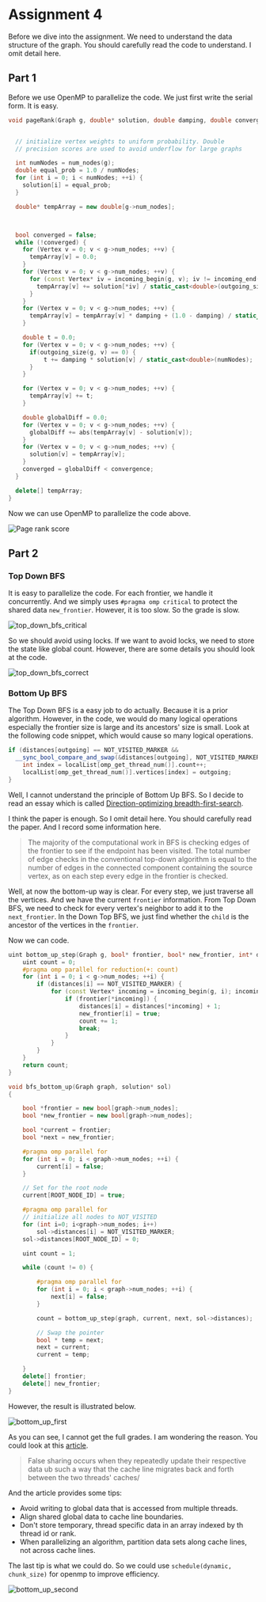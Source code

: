 # Assignment 4

Before we dive into the assignment. We need to understand the data
structure of the graph. You should carefully read the code to understand.
I omit detail here.

## Part 1

Before we use OpenMP to parallelize the code. We just first write the serial
form. It is easy.

```c++
void pageRank(Graph g, double* solution, double damping, double convergence) {


  // initialize vertex weights to uniform probability. Double
  // precision scores are used to avoid underflow for large graphs

  int numNodes = num_nodes(g);
  double equal_prob = 1.0 / numNodes;
  for (int i = 0; i < numNodes; ++i) {
    solution[i] = equal_prob;
  }

  double* tempArray = new double[g->num_nodes];



  bool converged = false;
  while (!converged) {
    for (Vertex v = 0; v < g->num_nodes; ++v) {
      tempArray[v] = 0.0;
    }
    for (Vertex v = 0; v < g->num_nodes; ++v) {
      for (const Vertex* iv = incoming_begin(g, v); iv != incoming_end(g, v); ++iv) {
        tempArray[v] += solution[*iv] / static_cast<double>(outgoing_size(g, *iv));
      }
    }
    for (Vertex v = 0; v < g->num_nodes; ++v) {
      tempArray[v] = tempArray[v] * damping + (1.0 - damping) / static_cast<double>(numNodes);
    }

    double t = 0.0;
    for (Vertex v = 0; v < g->num_nodes; ++v) {
      if(outgoing_size(g, v) == 0) {
          t += damping * solution[v] / static_cast<double>(numNodes);
      }
    }

    for (Vertex v = 0; v < g->num_nodes; ++v) {
      tempArray[v] += t;
    }

    double globalDiff = 0.0;
    for (Vertex v = 0; v < g->num_nodes; ++v) {
      globalDiff += abs(tempArray[v] - solution[v]);
    }
    for (Vertex v = 0; v < g->num_nodes; ++v) {
      solution[v] = tempArray[v];
    }
    converged = globalDiff < convergence;
  }

  delete[] tempArray;
}
```

Now we can use OpenMP to parallelize the code above.

![Page rank score](./assets/Page_rank_score.png)

## Part 2

### Top Down BFS

It is easy to parallelize the code. For each frontier, we handle it
concurrently. And we simply uses `#pragma omp critical` to protect
the shared data `new_frontier`. However, it is too slow. So the grade
is slow.

![top_down_bfs_critical](./assets/top_down_bfs_critical.png)

So we should avoid using locks. If we want to avoid locks, we need to
store the state like global count. However, there are some details you
should look at the code.

![top_down_bfs_correct](./assets/top_down_bfs_correct_way.png)

### Bottom Up BFS

The Top Down BFS is a easy job to do actually. Because it is a prior algorithm.
However, in the code, we would do many logical operations especially the frontier
size is large and its ancestors' size is small. Look at the following code snippet,
which would cause so many logical operations.

```c++
if (distances[outgoing] == NOT_VISITED_MARKER &&
  __sync_bool_compare_and_swap(&distances[outgoing], NOT_VISITED_MARKER, distances[node] + 1)) {
    int index = localList[omp_get_thread_num()].count++;
    localList[omp_get_thread_num()].vertices[index] = outgoing;
}
```

Well, I cannot understand the principle of Bottom Up BFS. So I decide to read an essay
which is called [Direction-optimizing breadth-first-search](https://downloads.hindawi.com/journals/sp/2013/702694.pdf).

I think the paper is enough. So I omit detail here. You should carefully read the paper.
And I record some information here.

> The majority of the computational work in BFS is checking edges of the frontier
> to see if the endpoint has been visited. The total number of edge checks in the
> conventional top-down algorithm is equal to the number of edges in the connected
> component containing the source vertex, as on each step every edge in the
> frontier is checked.

Well, at now the bottom-up way is clear. For every step, we just traverse all the vertices.
And we have the current `frontier` information. From Top Down BFS, we need to check for
every vertex's neighbor to add it to the `next_frontier`. In the Down Top BFS, we just
find whether the `child` is the ancestor of the vertices in the `frontier`.

Now we can code.

```c++
uint bottom_up_step(Graph g, bool* frontier, bool* new_frontier, int* distances) {
    uint count = 0;
    #pragma omp parallel for reduction(+: count)
    for (int i = 0; i < g->num_nodes; ++i) {
        if (distances[i] == NOT_VISITED_MARKER) {
            for (const Vertex* incoming = incoming_begin(g, i); incoming != incoming_end(g, i); ++incoming) {
                if (frontier[*incoming]) {
                    distances[i] = distances[*incoming] + 1;
                    new_frontier[i] = true;
                    count += 1;
                    break;
                }
            }
        }
    }
    return count;
}

void bfs_bottom_up(Graph graph, solution* sol)
{

    bool *frontier = new bool[graph->num_nodes];
    bool *new_frontier = new bool[graph->num_nodes];

    bool *current = frontier;
    bool *next = new_frontier;

    #pragma omp parallel for
    for (int i = 0; i < graph->num_nodes; ++i) {
        current[i] = false;
    }

    // Set for the root node
    current[ROOT_NODE_ID] = true;

    #pragma omp parallel for
    // initialize all nodes to NOT_VISITED
    for (int i=0; i<graph->num_nodes; i++)
        sol->distances[i] = NOT_VISITED_MARKER;
    sol->distances[ROOT_NODE_ID] = 0;

    uint count = 1;

    while (count != 0) {

        #pragma omp parallel for
        for (int i = 0; i < graph->num_nodes; ++i) {
            next[i] = false;
        }

        count = bottom_up_step(graph, current, next, sol->distances);

        // Swap the pointer
        bool * temp = next;
        next = current;
        current = temp;

    }
    delete[] frontier;
    delete[] new_frontier;
}
```

However, the result is illustrated below.

![bottom_up_first](./assets/bottom_up_first.png)

As you can see, I cannot get the full grades. I am wondering the reason.
You could look at this [article](http://www.nic.uoregon.edu/~khuck/ts/acumem-report/manual_html/ch06s07.html).

> False sharing occurs when they repeatedly update their respective data ub
> such a way that the cache line migrates back and forth between the two threads' caches/

And the article provides some tips:

+ Avoid writing to global data that is accessed from multiple threads.
+ Align shared global data to cache line boundaries.
+ Don't store temporary, thread specific data in an array indexed by th thread id or rank.
+ When parallelizing an algorithm, partition data sets along cache lines, not across cache lines.

The last tip is what we could do. So we could use `schedule(dynamic, chunk_size)` for openmp to
improve efficiency.

![bottom_up_second](./assets/bottom_up_second.png)
